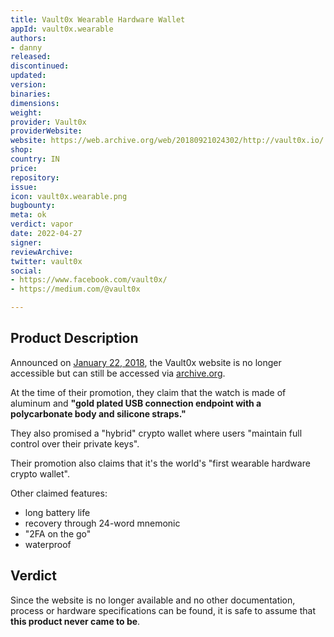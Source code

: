 ```yaml
---
title: Vault0x Wearable Hardware Wallet
appId: vault0x.wearable
authors:
- danny
released: 
discontinued: 
updated: 
version: 
binaries: 
dimensions: 
weight: 
provider: Vault0x
providerWebsite: 
website: https://web.archive.org/web/20180921024302/http://vault0x.io/
shop: 
country: IN
price: 
repository: 
issue: 
icon: vault0x.wearable.png
bugbounty: 
meta: ok
verdict: vapor
date: 2022-04-27
signer: 
reviewArchive: 
twitter: vault0x
social:
- https://www.facebook.com/vault0x/
- https://medium.com/@vault0x

---
```


## Product Description

Announced on [January 22, 2018](https://www.facebook.com/vault0x/posts/1637873636291765?__cft__[0]=AZVZBb2l4SHXTf5du2EwROQX4BXihpReJQjvKb2gSsF4ojgsEF6tpDzr-lupLY7QqRNB5TnKgMq3GuTvo7fC6LmtIMmXtjtiY-7x6X-S9VtMZwhIrn5j03XeOK1GJ5YbEB3Tlkh64J9bQm-exfth4iMYHuFwm-cW6G4y0vdwqSE4eQ&__tn__=%2CO%2CP-R), the Vault0x website is no longer accessible but can still be accessed via [archive.org](https://web.archive.org/web/20180921024302/http://vault0x.io/). 

At the time of their promotion, they claim that the watch is made of aluminum and **"gold plated USB connection endpoint with a polycarbonate body and silicone straps."**

They also promised a "hybrid" crypto wallet where users "maintain full control over their private keys".

Their promotion also claims that it's the world's "first wearable hardware crypto wallet".

Other claimed features:

- long battery life
- recovery through 24-word mnemonic
- "2FA on the go"
- waterproof

## Verdict 

Since the website is no longer available and no other documentation, process or hardware specifications can be found, it is safe to assume that **this product never came to be**.
